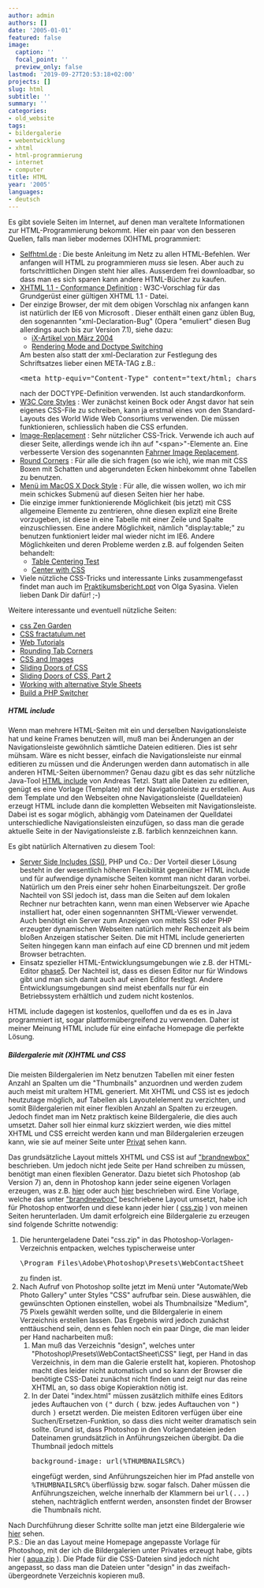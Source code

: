 ```yaml
---
author: admin
authors: []
date: '2005-01-01'
featured: false
image:
  caption: ''
  focal_point: ''
  preview_only: false
lastmod: '2019-09-27T20:53:18+02:00'
projects: []
slug: html
subtitle: ''
summary: ''
categories:
- old_website
tags:
- bildergalerie
- webentwicklung
- xhtml
- html-programmierung
- internet
- computer
title: HTML
year: '2005'
languages:
- deutsch
---
```


<p>Es gibt soviele Seiten im Internet, auf denen man veraltete Informationen
zur HTML-Programmierung bekommt. Hier ein paar von den besseren Quellen, falls
man lieber modernes (X)HTML programmiert:</p>
<ul>
<li><a href="http://selfaktuell.teamone.de/">Selfhtml.de</a> : Die beste
Anleitung im Netz zu allen HTML-Befehlen. Wer anfangen will HTML zu
programmieren <em>muss</em> sie lesen. Aber auch zu fortschrittlichen Dingen
steht hier alles. Ausserdem frei downloadbar, so dass man es sich sparen kann
andere HTML-Bücher zu kaufen.</li>
<li><a href="http://www.w3.org/TR/xhtml11/conformance.html">
XHTML 1.1 - Conformance Definition</a> : W3C-Vorschlag für das Grundgerüst
einer gültigen XHTML 1.1 - Datei.</li>
<li>Der einzige Browser, der mit dem obigen Vorschlag nix anfangen
kann ist natürlich der IE6 von Microsoft . Dieser enthält einen ganz üblen Bug,
den sogenannten "xml-Declaration-Bug" (Opera "emuliert" diesen Bug allerdings
auch bis zur Version 7.1), siehe dazu:
	<ul>
	<li><a href="http://www.heise.de/ix/artikel/2004/03/136/">
		iX-Artikel von März 2004</a></li>
	<li><a href="http://www.positioniseverything.net/articles/doctypes.html">
		Rendering Mode and Doctype Switching</a></li>
	</ul>
Am besten also statt der xml-Declaration zur Festlegung des Schriftsatzes lieber
einen META-TAG z.B.:
<pre>&lt;meta http-equiv=&quot;Content-Type&quot; content=&quot;text/html; charset=UTF-8&quot; /&gt;</pre>
nach der DOCTYPE-Definition verwenden. Ist auch standardkonform.</li>
<li><a href="http://www.w3.org/StyleSheets/Core/">W3C Core Styles</a> : Wer
zunächst keinen Bock oder Angst davor hat sein eigenes CSS-File zu schreiben,
kann ja erstmal eines von den Standard-Layouts des World Wide Web Consortiums
verwenden. Die müssen funktionieren, schliesslich haben die CSS erfunden.</li>
<li><a href="http://www.moronicbajebus.com/playground/cssplay/image-replacement/">
Image-Replacement</a> : Sehr nützlicher CSS-Trick. Verwende ich auch auf dieser Seite,
allerdings wende ich ihn auf "&lt;span&gt;"-Elemente an. Eine verbesserte Version des
sogenannten <a href="http://www.digital-web.com/features/feature_2003-08.shtml">
Fahrner Image Replacement</a>.</li>
<li><a href="http://www.sovavsiti.cz/css/corners.html">Round Corners</a> : Für
alle die sich fragen (so wie ich), wie man mit CSS Boxen mit Schatten und abgerundeten
Ecken hinbekommt ohne Tabellen zu benutzen.</li>
<li><a href="http://css.maxdesign.com.au/listamatic/horizontal34.htm">
Menü im MacOS X Dock Style</a> : Für alle, die wissen wollen, wo ich mir mein
schickes Submenü auf diesen Seiten hier her habe.</li>
<li>Die einzige immer funktionierende Möglichkeit (bis jetzt) mit CSS allgemeine
Elemente zu zentrieren, ohne diesen explizit eine Breite vorzugeben, ist diese
in eine Tabelle mit einer Zeile und Spalte einzuschliessen. Eine andere Möglichkeit,
nämlich "display:table;" zu benutzen funktioniert leider mal wieder nicht im IE6.
Andere Möglichkeiten und deren Probleme werden z.B. auf folgenden Seiten behandelt:
	<ul>
	<li><a href="http://theodorakis.net/tablecentertest.html">Table Centering Test</a></li>
	<li><a href="http://www.allmyfaqs.com/faq.pl?Center_with_CSS">Center with CSS</a></li>
	</ul></li>

<li>Viele nützliche CSS-Tricks und interessante Links zusammengefasst findet man auch im
<a href="documents/Praktikumsbericht.ppt">Praktikumsbericht.ppt</a> von Olga Syasina.
Vielen lieben Dank Dir dafür! ;-)
</li>
</ul>



<p>Weitere interessante und eventuell nützliche Seiten:</p>
<ul>
<li><a href="http://www.csszengarden.com/">css Zen Garden</a></li>
<li><a href="http://css.fractatulum.net/">CSS fractatulum.net</a></li>
<li><a href="http://academ.hvcc.edu/~kantopet/index.php">Web Tutorials</a></li>
<li><a href="http://www.complexspiral.com/publications/rounding-tabs/">
Rounding Tab Corners</a></li>
<li><a href="http://www.edginet.org/techie/website/cssimg.html">
CSS and Images</a></li>
<li><a href="http://www.alistapart.com/articles/slidingdoors/">
Sliding Doors of CSS</a></li>
<li><a href="http://www.alistapart.com/articles/slidingdoors2/">
Sliding Doors of CSS, Part 2</a></li>
<li><a href="http://www.alistapart.com/articles/alternate/">
Working with alternative Style Sheets</a></li>
<li><a href="http://alistapart.com/articles/phpswitch/">
Build a PHP Switcher</a></li>

</ul>

<h5>HTML include</h5>
<p>Wenn man mehrere HTML-Seiten mit ein und derselben Navigationsleiste hat und keine Frames 
benutzen will, muß man bei Änderungen an der Navigationsleiste gewöhnlich sämtliche Dateien
editieren. Dies ist sehr mühsam. Wäre es nicht besser, einfach die Navigationsleiste nur
einmal editieren zu müssen und die Änderungen werden dann automatisch in alle anderen
HTML-Seiten übernommen? Genau dazu gibt es das sehr nützliche Java-Tool 
<a href="http://www.tetzl.de/jhtmlincl.html">HTML include</a> von Andreas Tetzl.
Statt alle Dateien zu editieren, genügt es eine Vorlage (Template) mit der Navigationleiste
zu erstellen. Aus dem Template und den Webseiten ohne Navigationsleiste (Quelldateien) erzeugt 
HTML include dann die kompletten Webseiten mit Navigationsleiste. Dabei ist es sogar möglich,
abhängig vom Dateinamen der Quelldatei unterschiedliche Navigationsleisten einzufügen, so dass
man die gerade aktuelle Seite in der Navigationsleiste z.B. farblich kennzeichnen kann.</p>
<p>Es gibt natürlich Alternativen zu diesem Tool:</p>
<ul>
<li><a href="http://de.wikipedia.org/wiki/Server_Side_Includes">Server Side Includes (SSI)</a>, 
PHP und Co.: Der Vorteil dieser Lösung besteht in der wesentlich höheren Flexibilität gegenüber
HTML include und für aufwendige dynamische Seiten kommt man nicht daran vorbei. Natürlich um den
Preis einer sehr hohen Einarbeitungszeit. Der große Nachteil 
von SSI jedoch ist, dass man die Seiten auf dem lokalen Rechner nur betrachten kann, wenn man einen 
Webserver wie Apache installiert hat, oder einen sogennannten SHTML-Viewer verwendet. Auch benötigt 
ein Server zum Anzeigen von mittels SSI oder PHP erzeugter dynamischen Webseiten natürlich mehr 
Rechenzeit als beim bloßen Anzeigen statischer Seiten. Die mit HTML include generierten Seiten 
hingegen kann man einfach auf eine CD brennen und mit jedem Browser betrachten.</li>
<li>Einsatz spezieller HTML-Entwicklungsumgebungen wie z.B. 
der HTML-Editor 
<a href="http://de.wikipedia.org/wiki/Ulli_Meybohms_HTML_Editor">phase5</a>. 
Der Nachteil ist, dass es diesen Editor nur für Windows gibt und man sich damit auch
auf einen Editor festlegt. Andere Entwicklungsumgebungen sind meist ebenfalls nur
für ein Betriebssystem erhältlich und zudem nicht kostenlos.</li>
</ul>
<p>HTML include dagegen ist kostenlos, quelloffen und da es es in Java programmiert ist, 
sogar plattformübergreifend zu verwenden.
Daher ist meiner Meinung HTML include für eine einfache Homepage die perfekte Lösung.</p>

<h5>Bildergalerie mit (X)HTML und CSS</h5>
<p>Die meisten Bildergalerien im Netz benutzen Tabellen
mit einer festen Anzahl an Spalten um die "Thumbnails" anzuordnen
und werden zudem auch meist mit uraltem HTML generiert.
Mit XHTML und CSS ist es jedoch heutzutage möglich, auf Tabellen
als Layoutelelement zu verzichten, und somit Bildergalerien
mit einer flexiblen Anzahl an Spalten zu erzeugen. Jedoch findet man im Netz praktisch
keine Bildergalerie, die dies auch umsetzt. Daher soll hier einmal kurz skizziert
werden, wie dies mittel XHTML und CSS erreicht werden kann und man
Bildergalerien erzeugen kann, wie sie auf meiner Seite unter
<a href="privat.html">Privat</a> sehen kann.</p>
<p>Das grundsätzliche Layout mittels XHTML und CSS ist auf
<a href="http://www.brandnewbox.co.uk/logbook/web/css/gallery.html?seemore=y">"brandnewbox"</a>
beschrieben. Um jedoch nicht jede Seite per Hand schreiben zu müssen,
benötigt man einen flexiblen Generator.
Dazu bietet sich Photoshop (ab Version 7) an, denn in Photoshop kann jeder seine
eigenen Vorlagen erzeugen, was z.B.
<a href="http://homepage.ntlworld.com/christopher.owens2/WebGallery.htm">hier</a>
oder auch
<a href="http://www.digitalweddingforum.com/ubbthreads/showflat.php?Cat=&amp;Number=104623&amp;page=0&amp;view=collapsed&amp;sb=5&amp;o=&amp;fpart=1">
hier</a> beschrieben wird. Eine Vorlage, welche das unter
<a href="http://www.brandnewbox.co.uk/logbook/web/css/gallery.html?seemore=y">"brandnewbox"</a>
beschriebene Layout umsetzt, habe ich für Photoshop entworfen und diese
kann jeder hier ( <a href="documents/css.zip">css.zip</a> ) von meinen Seiten herunterladen.
Um damit erfolgreich eine Bildergalerie zu erzeugen sind folgende Schritte notwendig:</p>
<ol>
<li>Die heruntergeladene Datei "css.zip" in das Photoshop-Vorlagen-Verzeichnis entpacken,
welches typischerweise unter
<pre>\Program Files\Adobe\Photoshop\Presets\WebContactSheet</pre>
zu finden ist. </li>
<li>Nach Aufruf von Photoshop sollte jetzt im Menü unter "Automate/Web Photo Gallery"
unter Styles "CSS" aufrufbar sein. Diese auswählen, die gewünschten
Optionen einstellen, wobei als Thumbnailsize "Medium", 75 Pixels gewählt werden sollte,
und die Bildergalerie in einem Verzeichnis erstellen lassen.
Das Ergebnis wird jedoch zunächst enttäuschend sein, denn es fehlen noch ein paar Dinge,
die man leider per Hand nacharbeiten muß:
<ol><li>Man muß das Verzeichnis "design", welches unter "Photoshop\Presets\WebContactSheet\CSS"
liegt, per Hand in das Verzeichnis, in dem man die Galerie erstellt hat, kopieren.
Photoshop macht dies leider nicht automatisch und so kann der Browser die benötigte
CSS-Datei zunächst nicht finden und zeigt nur das reine XHTML an, so dass obige
Kopieraktion nötig ist.</li>
<li>In der Datei "index.html" müssen zusätzlich mithilfe eines Editors jedes Auftauchen
von <tt>("</tt> durch <tt>(</tt> bzw. jedes Auftauchen von <tt>")</tt> durch <tt>)</tt>
ersetzt werden. Die meisten Editoren verfügen über eine Suchen/Ersetzen-Funktion,
so dass dies nicht weiter dramatisch sein sollte. Grund ist, dass Photoshop in den
Vorlagendateien jeden Dateinamen grundsätzlich in Anführungszeichen übergibt.
Da die Thumbnail jedoch mittels
<pre>background-image: url(%THUMBNAILSRC%)</pre>
eingefügt werden, sind Anführungszeichen hier im Pfad anstelle von
<tt>%THUMBNAILSRC%</tt> überflüssig bzw. sogar falsch. Daher müssen die Anführungszeichen,
welche innerhalb der Klammern bei <tt>url(...)</tt> stehen, nachträglich entfernt
werden, ansonsten findet der Browser die Thumbnails nicht.</li>
</ol></li>
</ol>
<p>Nach Durchführung dieser Schritte sollte man jetzt eine Bildergalerie wie
<a href="gallerytest/index.html">hier</a> sehen.
<br />
P.S.: Die an das Layout meine Homepage angepasste Vorlage für Photoshop,
mit der ich die Bildergalerien unter Privates erzeugt habe, gibts hier
( <a href="documents/aqua.zip">aqua.zip</a> ). Die Pfade für die CSS-Dateien sind jedoch nicht angepasst,
so dass man die Dateien unter "design" in das zweifach-übergeordnete Verzeichnis
kopieren muß.</p>